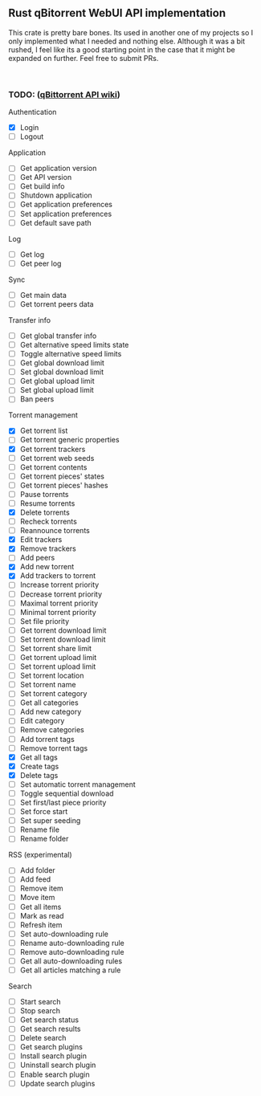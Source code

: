 ## Rust qBitorrent WebUI API implementation 
This crate is pretty bare bones. Its used in another one of my projects so I only implemented what I needed and nothing else. Although it was a bit rushed, I feel like its a good starting point in the case that it might be expanded on further. Feel free to submit PRs.

<br>

### TODO: ([qBittorrent API wiki](https://github.com/qbittorrent/qBittorrent/wiki/WebUI-API-(qBittorrent-4.1)))
Authentication
- [x] Login
- [ ] Logout

Application
- [ ] Get application version
- [ ] Get API version
- [ ] Get build info
- [ ] Shutdown application
- [ ] Get application preferences
- [ ] Set application preferences
- [ ] Get default save path

Log
- [ ] Get log
- [ ] Get peer log

Sync
- [ ] Get main data
- [ ] Get torrent peers data

Transfer info
- [ ] Get global transfer info
- [ ] Get alternative speed limits state
- [ ] Toggle alternative speed limits
- [ ] Get global download limit
- [ ] Set global download limit
- [ ] Get global upload limit
- [ ] Set global upload limit
- [ ] Ban peers

Torrent management
- [x] Get torrent list
- [ ] Get torrent generic properties
- [x] Get torrent trackers
- [ ] Get torrent web seeds
- [ ] Get torrent contents
- [ ] Get torrent pieces' states
- [ ] Get torrent pieces' hashes
- [ ] Pause torrents
- [ ] Resume torrents
- [x] Delete torrents
- [ ] Recheck torrents
- [ ] Reannounce torrents
- [x] Edit trackers
- [x] Remove trackers
- [ ] Add peers
- [x] Add new torrent
- [x] Add trackers to torrent
- [ ] Increase torrent priority
- [ ] Decrease torrent priority
- [ ] Maximal torrent priority
- [ ] Minimal torrent priority
- [ ] Set file priority
- [ ] Get torrent download limit
- [ ] Set torrent download limit
- [ ] Set torrent share limit
- [ ] Get torrent upload limit
- [ ] Set torrent upload limit
- [ ] Set torrent location
- [ ] Set torrent name
- [ ] Set torrent category
- [ ] Get all categories
- [ ] Add new category
- [ ] Edit category
- [ ] Remove categories
- [ ] Add torrent tags
- [ ] Remove torrent tags
- [x] Get all tags
- [x] Create tags
- [x] Delete tags
- [ ] Set automatic torrent management
- [ ] Toggle sequential download
- [ ] Set first/last piece priority
- [ ] Set force start
- [ ] Set super seeding
- [ ] Rename file
- [ ] Rename folder

RSS (experimental)
- [ ] Add folder
- [ ] Add feed
- [ ] Remove item
- [ ] Move item
- [ ] Get all items
- [ ] Mark as read
- [ ] Refresh item
- [ ] Set auto-downloading rule
- [ ] Rename auto-downloading rule
- [ ] Remove auto-downloading rule
- [ ] Get all auto-downloading rules
- [ ] Get all articles matching a rule

Search
- [ ] Start search
- [ ] Stop search
- [ ] Get search status
- [ ] Get search results
- [ ] Delete search
- [ ] Get search plugins
- [ ] Install search plugin
- [ ] Uninstall search plugin
- [ ] Enable search plugin
- [ ] Update search plugins